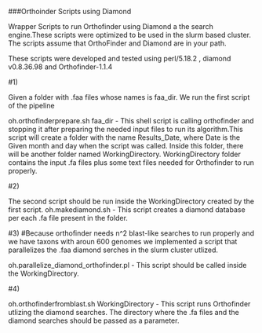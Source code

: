 ###Orthoinder Scripts using Diamond

Wrapper Scripts to run Orthofinder using Diamond a the search engine.These scripts were optimized to be used in the slurm based cluster. 
The scripts assume that OrthoFinder and Diamond are in your path.

These scripts were developed and tested using perl/5.18.2 , diamond v0.8.36.98 and Orthofinder-1.1.4


#1)

Given a folder with .faa files whose names is faa_dir. We run the first script of the pipeline

oh.orthofinderprepare.sh faa_dir - This shell script is calling orthofinder and stopping it after preparing the needed input files to run its algorithm.This script will create a folder with the name Results_Date, where Date is the Given month and day when the script was called. Inside this folder, there will be another folder named WorkingDirectory. WorkingDirectory folder contains the input .fa files plus some text files needed for Orthofinder to run properly.

#2)

The second script should be run inside the WorkingDirectory created by the first script.
oh.makediamond.sh - This script creates a diamond database per each .fa file present in the folder.

#3)
#Because orthofinder needs n^2 blast-like searches to run properly and we have taxons with aroun 600 genomes we implemented  a script that parallelizes the .faa diamond serches in the slurm cluster utlized.

oh.parallelize_diamond_orthofinder.pl - This script should be called inside the WorkingDirectory.

#4)

oh.orthofinderfromblast.sh WorkingDirectory - This script runs Orthofinder utlizing the diamond searches. The directory where the .fa files and the diamond searches should be passed as a parameter.
